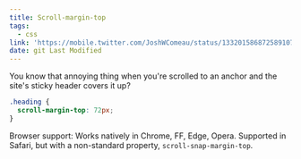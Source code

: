 ```yaml
---
title: Scroll-margin-top
tags:
  - css
link: 'https://mobile.twitter.com/JoshWComeau/status/1332015868725891076'
date: git Last Modified
---
```


You know that annoying thing when you're scrolled to an anchor and the site's sticky header covers it up?

```css
.heading {
  scroll-margin-top: 72px;
}
```

Browser support: Works natively in Chrome, FF, Edge, Opera. Supported in Safari, but with a non-standard property, `scroll-snap-margin-top`.
